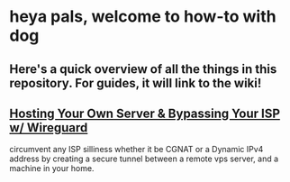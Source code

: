 # heya pals, welcome to how-to with dog

## Here's a quick overview of all the things in this repository. For guides, it will link to the wiki!


## [Hosting Your Own Server & Bypassing Your ISP w/ Wireguard](https://github.com/barkwoofdog/howtowithdog/wiki/Hosting-Your-Own-Server-&-Bypassing-Your-ISP-with--Wireguard)

circumvent any ISP silliness whether it be CGNAT or a Dynamic IPv4 address by creating a secure tunnel between a remote vps server, and a machine in your home.
